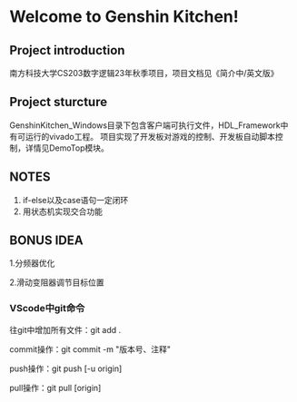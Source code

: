 # Welcome to Genshin Kitchen!

## Project introduction

南方科技大学CS203数字逻辑23年秋季项目，项目文档见《简介中/英文版》

## Project sturcture
GenshinKitchen_Windows目录下包含客户端可执行文件，HDL_Framework中有可运行的vivado工程。
项目实现了开发板对游戏的控制、开发板自动脚本控制，详情见DemoTop模块。

## NOTES
1. if-else以及case语句一定闭环
2. 用状态机实现交合功能

## BONUS IDEA

1.分频器优化

2.滑动变阻器调节目标位置

### VScode中git命令

往git中增加所有文件：git add .

commit操作：git commit -m "版本号、注释"

push操作：git push [-u origin]

pull操作：git pull [origin]
